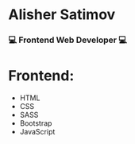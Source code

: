 # Alisher Satimov

### 💻 Frontend Web Developer 💻

# Frontend:

- HTML
- CSS
- SASS
- Bootstrap
- JavaScript
